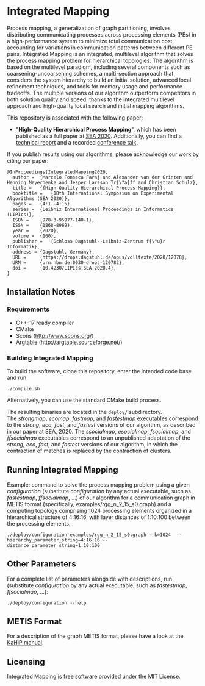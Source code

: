 # Integrated Mapping

Process mapping, a generalization of graph partitioning, involves distributing communicating processes across processing elements (PEs) in a high-performance system to minimize total communication cost, accounting for variations in communication patterns between different PE pairs.
Integrated Mapping is an integrated, multilevel algorithm that solves the process mapping problem for hierarchical topologies.
The algorithm is based on the multilevel paradigm, including several components such as coarsening-uncoarsening schemes, a multi-section approach that considers the system hierarchy to build an initial solution, advanced local refinement techniques, and tools for memory usage and performance tradeoffs.
The multiple versions of our algorithm outperform competitors in both solution quality and speed, thanks to the integrated multilevel approach and high-quality local search and initial mapping algorithms.


This repository is associated with the following paper:

 - "**High-Quality Hierarchical Process Mapping**", which has been published as a full paper at [SEA 2020](https://doi.org/10.4230/LIPIcs.SEA.2020.4). 
Additionally, you can find a [technical report](https://arxiv.org/pdf/2001.07134.pdf) and a recorded [conference talk](https://www.youtube.com/watch?v=w6obynlr4xg).

If you publish results using our algorithms, please acknowledge our work by citing our paper:

```
@InProceedings{IntegratedMapping2020,
  author =	{Marcelo Fonseca Faraj and Alexander van der Grinten and Henning Meyerhenke and Jesper Larsson Tr{\"a}ff and Christian Schulz},
  title =	{{High-Quality Hierarchical Process Mapping}},
  booktitle =	{18th International Symposium on Experimental Algorithms (SEA 2020)},
  pages =	{4:1--4:15},
  series =	{Leibniz International Proceedings in Informatics (LIPIcs)},
  ISBN =	{978-3-95977-148-1},
  ISSN =	{1868-8969},
  year =	{2020},
  volume =	{160},
  publisher =	{Schloss Dagstuhl--Leibniz-Zentrum f{\"u}r Informatik},
  address =	{Dagstuhl, Germany},
  URL =		{https://drops.dagstuhl.de/opus/volltexte/2020/12078},
  URN =		{urn:nbn:de:0030-drops-120782},
  doi =		{10.4230/LIPIcs.SEA.2020.4},
}
```

## Installation Notes

### Requirements

* C++-17 ready compiler 
* CMake 
* Scons (http://www.scons.org/)
* Argtable (http://argtable.sourceforge.net/)

### Building Integrated Mapping

To build the software, clone this repository, enter the intended code base and run
```shell
./compile.sh
```

Alternatively, you can use the standard CMake build process.

The resulting binaries are located in the `deploy/` subdirectory.       
The *strongmap*, *ecomap*, *fastmap*, and *fastestmap* executables correspond to the *strong*, *eco*, *fast*, and *fastest* versions of our algorithm, as described in our paper at SEA, 2020. 
The *ssocialmap*, *esocialmap*, *fsocialmap*, and *ffsocialmap* executables correspond to an unpublished adaptation of the *strong*, *eco*, *fast*, and *fastest* versions of our algorithm, in which the contraction of matches is replaced by the contraction of clusters. 


## Running Integrated Mapping

Example: command to solve the process mapping problem using a given *configuration* (substitute *configuration* by any actual executable, such as *fastestmap*, *ffsocialmap*, ...) of our algorithm for a communication graph in METIS format (specifically, examples/rgg_n_2_15_s0.graph) and a computing topology comprising 1024 processing elements organized in a hierarchical structure of 4:16:16, with layer distances of 1:10:100 between the processing elements.

```shell
./deploy/configuration examples/rgg_n_2_15_s0.graph --k=1024  --hierarchy_parameter_string=4:16:16 --distance_parameter_string=1:10:100
```

## Other Parameters

For a complete list of parameters alongside with descriptions, run (substitute *configuration* by any actual executable, such as *fastestmap*, *ffsocialmap*, ...):

```shell
./deploy/configuration --help
```

## METIS Format

For a description of the graph METIS format, please have a look at the [KaHiP manual](https://github.com/KaHIP/KaHIP/raw/master/manual/kahip.pdf).

## Licensing

Integrated Mapping is free software provided under the MIT License.

